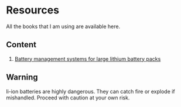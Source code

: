# Resources
All the books that I am using are available here.

## Content
1. [Battery management systems for large lithium battery packs](Battery-management-systems-for-large-lithium-battery-packs.pdf)

## Warning
li-ion batteries are highly dangerous. They can catch fire or explode if mishandled. Proceed with caution at your own risk.
